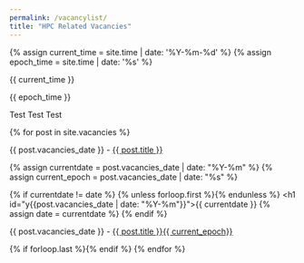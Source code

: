 ```yaml
---
permalink: /vacancylist/
title: "HPC Related Vacancies"
---
```


<div id="dates3">
  {% assign current_time = site.time | date: '%Y-%m-%d' %}
  {% assign epoch_time = site.time | date: '%s' %}
  <p>{{ current_time }}</p>
  <p>{{ epoch_time }}</p>

  <p>Test Test Test</p>

  {% for post in site.vacancies %}
  <p>{{ post.vacancies_date }} - <a href="/HPC-SIG{{ post.url }}">{{ post.title }}</a></p>
  {% assign currentdate = post.vacancies_date | date: "%Y-%m" %}
  {% assign current_epoch = post.vacancies_date | date: "%s" %}
  
  {% if currentdate != date %}
    {% unless forloop.first %}{% endunless %}
    <h1 id="y{{post.vacancies_date | date: "%Y-%m"}}">{{ currentdate }}</h1>
    {% assign date = currentdate %}
  {% endif %}
    <p>{{ post.vacancies_date }} - <a href="/HPC-SIG{{ post.url }}">{{ post.title }}{{ current_epoch}}</a></p>
  {% if forloop.last %}{% endif %}
{% endfor %}
</div>  

